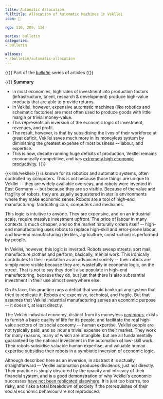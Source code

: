 ```yaml
---
title: Automatic Allocation
fulltitle: Allocation of Automatic Machines in Vekllei
icon: 💸

rgb: 110, 200, 134

series: bulletin
categories:
- bulletin

aliases:
- /bulletin/automatic-allocation
---
```

{{<note series>}}
Part of the *[bulletin](/bulletin/)* series of articles
{{</note>}}

{{<note panel>}}
**Summary**

* In most economies, high rates of investment into production factors (infrastructure, talent, research & development) produce high-value products that are able to provide returns.
* In Vekllei, however, expensive automatic machines (like robotics and schematic factories) are most often used to produce goods with little margin or trivial money-value.
* This represents an inversion of the economic logic of investment, revenues, and profit.
* The result, however, is that by subsidising the lives of their workforce at great deficit, Vekllei saves much more in its moneyless system by diminishing the greatest expense of most business -- labour, and expertise.
* This is how, despite running huge deficits of production, Vekllei remains economically competitive, and has [extremely high economic productivity](/bulletin/productivity/).
{{</note>}}

{{<link/vekllei>}} is known for its robotics and automatic systems, often controlled by computers. This is not because those things are unique to Vekllei -- they are widely available overseas, and robots were invented in East Germany -- but because they are so visible. Because of the value and fragility of robots, they are usually sequestered in sterile environments where they make economic sense. Robots are a tool of high-end manufacturing: fabricating cars, computers and medicines.

This logic is intuitive to anyone. They are expensive, and on an industrial scale, require massive investment upfront. The price of labour in many contexts is much cheaper, and so the market naturally orders itself -- high-end manufacturing uses robots to replace high-skill and error-prone labour, and low-end manufacturing (textiles, agriculture, construction) is performed by people.

In Vekllei, however, this logic is inverted. Robots sweep streets, sort mail, manufacture clothes and perform, basically, menial work. This ironically contributes to their reputation as an advanced society -- their robots are simply more visible because they are, wastefully in economic logic, on the street. That is not to say they don't also populate in high-end manufacturing, because they do, but just that there is also substantial investment in their use almost everywhere else.

On its face, this practice runs a deficit that would bankrupt any system that tried to replicate it. Robots are expensive, technical, and fragile. But that assumes that Vekllei industrial manufacturing serves an economic purpose -- it doesn't, at least directly.

The Vekllei industrial economy, distinct from its moneyless [*commons*](/social-economy/), exists to furnish a basic quality of life for its people, and facilitate the real high-value sectors of its social economy -- human expertise. Vekllei people are not typically paid, and so incur a trivial expense on their market. They work for many reasons, many of which are intangible, but are all fundamentally guaranteed by the national investment in the automation of low-skill work. Their robots subsidise valuable human expertise, and valuable human expertise subsidise their robots in a symbiotic inversion of economic logic.

Although described here as an inversion, in abstract it is actually straightforward -- Vekllei automation produces dividends, just not directly. Their practice is simply obscured by the opacity and intricacy of their financial system, and is a good demonstration of why Vekllei's economic successes [have not been replicated elsewhere](/bulletin/elsewhere/). It is just too bizarre, too risky, and risks a total breakdown of society if the prerequisites of their social economic behaviour are not reproduced.